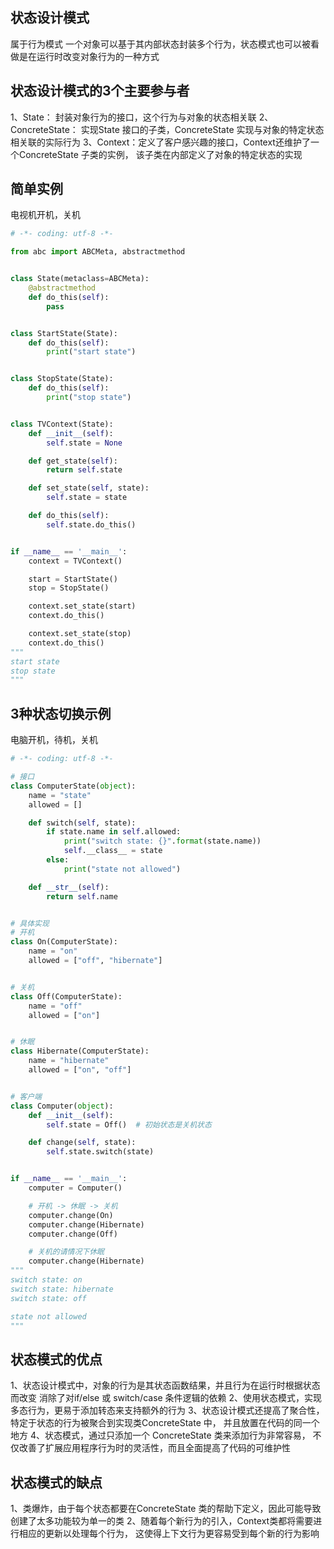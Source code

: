 ## 状态设计模式
属于行为模式
一个对象可以基于其内部状态封装多个行为，状态模式也可以被看做是在运行时改变对象行为的一种方式

## 状态设计模式的3个主要参与者
1、State： 封装对象行为的接口，这个行为与对象的状态相关联
2、ConcreteState： 实现State 接口的子类，ConcreteState 实现与对象的特定状态相关联的实际行为
3、Context：定义了客户感兴趣的接口，Context还维护了一个ConcreteState 子类的实例，
    该子类在内部定义了对象的特定状态的实现

## 简单实例
电视机开机，关机
```python
# -*- coding: utf-8 -*-

from abc import ABCMeta, abstractmethod


class State(metaclass=ABCMeta):
    @abstractmethod
    def do_this(self):
        pass


class StartState(State):
    def do_this(self):
        print("start state")


class StopState(State):
    def do_this(self):
        print("stop state")


class TVContext(State):
    def __init__(self):
        self.state = None

    def get_state(self):
        return self.state

    def set_state(self, state):
        self.state = state

    def do_this(self):
        self.state.do_this()


if __name__ == '__main__':
    context = TVContext()

    start = StartState()
    stop = StopState()

    context.set_state(start)
    context.do_this()

    context.set_state(stop)
    context.do_this()
"""
start state
stop state
"""

```

## 3种状态切换示例
电脑开机，待机，关机
```python
# -*- coding: utf-8 -*-

# 接口
class ComputerState(object):
    name = "state"
    allowed = []

    def switch(self, state):
        if state.name in self.allowed:
            print("switch state: {}".format(state.name))
            self.__class__ = state
        else:
            print("state not allowed")

    def __str__(self):
        return self.name


# 具体实现
# 开机
class On(ComputerState):
    name = "on"
    allowed = ["off", "hibernate"]


# 关机
class Off(ComputerState):
    name = "off"
    allowed = ["on"]


# 休眠
class Hibernate(ComputerState):
    name = "hibernate"
    allowed = ["on", "off"]


# 客户端
class Computer(object):
    def __init__(self):
        self.state = Off()  # 初始状态是关机状态

    def change(self, state):
        self.state.switch(state)


if __name__ == '__main__':
    computer = Computer()

    # 开机 -> 休眠 -> 关机
    computer.change(On)
    computer.change(Hibernate)
    computer.change(Off)

    # 关机的请情况下休眠
    computer.change(Hibernate)
"""
switch state: on
switch state: hibernate
switch state: off

state not allowed
"""

```

## 状态模式的优点
1、状态设计模式中，对象的行为是其状态函数结果，并且行为在运行时根据状态而改变
消除了对if/else 或 switch/case 条件逻辑的依赖
2、使用状态模式，实现多态行为，更易于添加转态来支持额外的行为
3、状态设计模式还提高了聚合性，特定于状态的行为被聚合到实现类ConcreteState 中，
    并且放置在代码的同一个地方
4、状态模式，通过只添加一个 ConcreteState 类来添加行为非常容易，
不仅改善了扩展应用程序行为时的灵活性，而且全面提高了代码的可维护性

## 状态模式的缺点
1、类爆炸，由于每个状态都要在ConcreteState 类的帮助下定义，因此可能导致创建了太多功能较为单一的类
2、随着每个新行为的引入，Context类都将需要进行相应的更新以处理每个行为，
这使得上下文行为更容易受到每个新的行为影响



